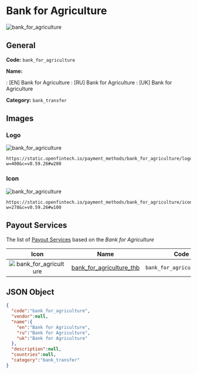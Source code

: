 
# Bank for Agriculture 
![bank_for_agriculture](https://static.openfintech.io/payment_methods/bank_for_agriculture/logo.svg?w=400&c=v0.59.26#w200)  

## General 
**Code:** `bank_for_agriculture` 
 
**Name:** 
 
:	[EN] Bank for Agriculture 
:	[RU] Bank for Agriculture 
:	[UK] Bank for Agriculture 
 
**Category:** `bank_transfer` 
 

## Images 

### Logo 
![bank_for_agriculture](https://static.openfintech.io/payment_methods/bank_for_agriculture/logo.svg?w=400&c=v0.59.26#w200)  

```
https://static.openfintech.io/payment_methods/bank_for_agriculture/logo.svg?w=400&c=v0.59.26#w200
```  

### Icon 
![bank_for_agriculture](https://static.openfintech.io/payment_methods/bank_for_agriculture/icon.svg?w=278&c=v0.59.26#w100)  

```
https://static.openfintech.io/payment_methods/bank_for_agriculture/icon.svg?w=278&c=v0.59.26#w100
```  

## Payout Services 
 
The list of [Payout Services](/payout-services/) based on the _Bank for Agriculture_ 

|Icon|Name|Code| 
|:---:|:---:|:---:| 
|![bank_for_agriculture](https://static.openfintech.io/payout_methods/bank_for_agriculture/icon.png?w=278&c=v0.59.26#w40) |[bank_for_agriculture_thb](/payout-services/bank_for_agriculture_thb/)|`bank_for_agriculture_thb`| 
 

## JSON Object 

```json
{
  "code":"bank_for_agriculture",
  "vendor":null,
  "name":{
    "en":"Bank for Agriculture",
    "ru":"Bank for Agriculture",
    "uk":"Bank for Agriculture"
  },
  "description":null,
  "countries":null,
  "category":"bank_transfer"
}
```  
